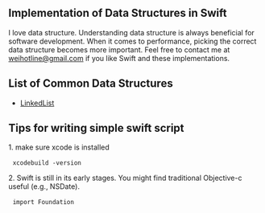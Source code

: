 ## Implementation of Data Structures in Swift
I love data structure. Understanding data structure is always beneficial for software development. When it comes to performance, picking the correct data structure becomes more important. Feel free to contact me at <weihotline@gmail.com> if you like Swift and these implementations.

## List of Common Data Structures
* [LinkedList](https://github.com/weihotline/SwiftDataStructure/blob/master/LinkedList.swift)

## Tips for writing simple swift script
<p>
1. make sure xcode is installed
<pre> <code>xcodebuild -version
</code></pre>
2. Swift is still in its early stages. You might find traditional Objective-c useful (e.g., NSDate).
<pre> <code>import Foundation
</code></pre>
